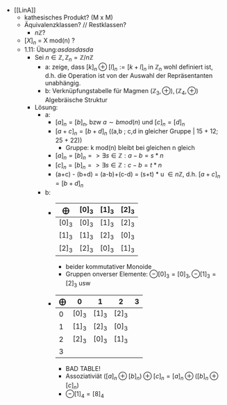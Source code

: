- [[LinA]]
	- kathesisches Produkt? (M x M)
	- Äquivalenzklassen? // Restklassen?
		- $n\mathbb{Z}$?
	- $[X]_n$ = X mod(n) ?
	- 1.11: Übung:$asdasdasda$
		- Sei $n \in \mathbb{Z}, \mathbb{Z}_n = \mathbb{Z}/n\mathbb{Z}$
			- a: zeige, dass $[k]_n \oplus [l]_n := [k+l]_n$ in $\mathbb{Z}_n$ wohl definiert ist, d.h. die Operation ist von der Auswahl der Repräsentanten unabhängig.
			- b: Verknüpfungstabelle für Magmen $(\mathbb{Z}_3, \oplus), (\mathbb{Z}_4, \oplus)$ Algebräische Struktur
		- Lösung:
			- a:
				- $[a]_n = [b]_n$, bzw $a \sim b mod(n)$ und $[c]_n = [d]_n$
				- $[a+c]_n = [b+d]_n$ ((a,b ; c,d in gleicher Gruppe | 15 + 12; 25 + 22))
					- Gruppe: k mod(n) bleibt bei gleichen n gleich
				- $[a]_{n}=[b]_{n}=>\exists s\in\mathbb{Z}:a-b=s\ast n$
				- $[c]_{n}=[b]_{n}=>\exists s\in\mathbb{Z}:c-b=t\ast n$
				- (a+c) - (b+d) = (a-b)+(c-d) = (s+t) $\ast$ u $\in n\mathbb{Z}$, d.h. $[a+c]_n = [b+d]_n$
			- b:
				- |$\bigoplus$|$[0]_3$|$[1]_3$|$[2]_3$|
				  |--|--|--|--|
				  |$[0]_3$|$[0]_3$|$[1]_3$|$[2]_3$|
				  |$[1]_3$|$[1]_3$|$[2]_3$|$[0]_3$|
				  |$[2]_3$|$[2]_3$|$[0]_3$|$[1]_3$|
					- beider kommutativer Monoide
					- Gruppen onverser Elemente: $\ominus [0]_3 = [0]_3, \ominus [1]_3 = [2]_3$ usw
				- |$\bigoplus$|0|1|2|3|
				  |--|--|--|--|--|
				  |0|$[0]_3$|$[1]_3$|$[2]_3$||
				  |1|$[1]_3$|$[2]_3$|$[0]_3$||
				  |2|$[2]_3$|$[0]_3$|$[1]_3$||
				  |3|||||
					- BAD TABLE!
					- Assoziativiät $([a]_n \oplus [b]_n) \oplus [c]_n = [a]_n \oplus ([b]_n \oplus [c]_n)$
					- $\ominus[1]_4 = [8]_4$